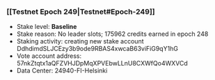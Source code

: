 ### [[Testnet Epoch 249|Testnet#Epoch-249]]
* Stake level: **Baseline**
* Stake reason: No leader slots; 175962 credits earned in epoch 248
* Staking activity: creating new stake account DdhdimdSLJCEzy3b9ode9RBAS4xwcaB63viFiG9qY1hG
* Vote account address: 57nkZtqtx1aQFZVHJDpMqXPVEbwLLnU8CXWfQo4WXVCd
* Data Center: 24940-FI-Helsinki